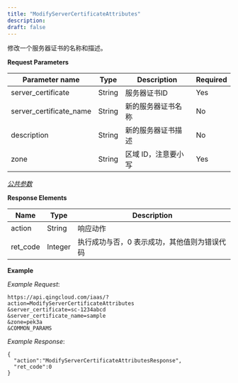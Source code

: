 ```yaml
---
title: "ModifyServerCertificateAttributes"
description: 
draft: false
---
```




修改一个服务器证书的名称和描述。

**Request Parameters**

| Parameter name | Type | Description | Required |
| --- | --- | --- | --- |
| server_certificate | String | 服务器证书ID | Yes |
| server_certificate_name | String | 新的服务器证书名称 | No |
| description | String | 新的服务器证书描述 | No |
| zone | String | 区域 ID，注意要小写 | Yes |

[_公共参数_](../../common/parameters.html#api-common-parameters)

**Response Elements**

| Name | Type | Description |
| --- | --- | --- |
| action | String | 响应动作 |
| ret_code | Integer | 执行成功与否，0 表示成功，其他值则为错误代码 |

**Example**

_Example Request_:

```
https://api.qingcloud.com/iaas/?action=ModifyServerCertificateAttributes
&server_certificate=sc-1234abcd
&server_certificate_name=sample
&zone=pek3a
&COMMON_PARAMS
```

_Example Response_:

```
{
  "action":"ModifyServerCertificateAttributesResponse",
  "ret_code":0
}
```

